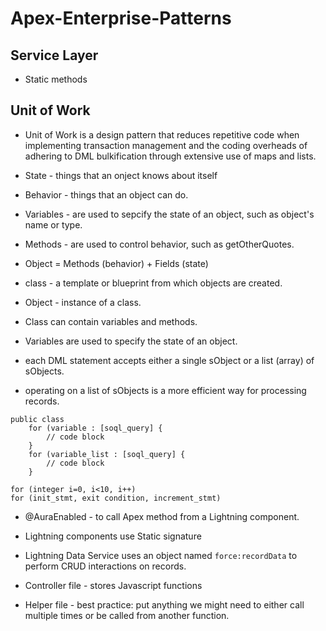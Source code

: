 # Apex-Enterprise-Patterns

## Service Layer


* Static methods

## Unit of Work
* Unit of Work is a design pattern that reduces repetitive code when implementing transaction management and the coding overheads of adhering to DML bulkification through extensive use of maps and lists.

* State - things that an onject knows about itself
* Behavior - things that an object can do.
* Variables - are used to sepcify the state of an object, such as object's name or type.
* Methods - are used to control behavior, such as getOtherQuotes.
* Object = Methods (behavior) + Fields (state)
* class - a template or blueprint from which objects are created.
* Object - instance of a class.
* Class can contain variables and methods.
* Variables are used to specify the state of an object.
* each DML statement accepts either a single sObject or a list (array) of sObjects.
* operating on a list of sObjects is a more efficient way for processing records.

```Apex
public class
    for (variable : [soql_query] {
        // code block
    }
    for (variable_list : [soql_query] {
        // code block
    }
```

```Apex
for (integer i=0, i<10, i++)
for (init_stmt, exit condition, increment_stmt)

```

* @AuraEnabled - to call Apex method from a  Lightning component.  
* Lightning components use Static signature         
* Lightning Data Service uses an object named `force:recordData` to perform CRUD interactions on records.

* Controller file - stores Javascript functions

* Helper file - best practice: put anything we might need to either call multiple times or be called from another function.
